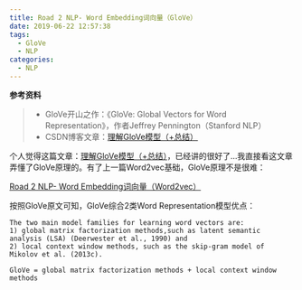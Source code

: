 ```yaml
---
title: Road 2 NLP- Word Embedding词向量（GloVe）
date: 2019-06-22 12:57:38
tags:
  - GloVe
  - NLP
categories:
  - NLP
---
```


**参考资料**

>* GloVe开山之作：《GloVe: Global Vectors for Word Representation》，作者Jeffrey Pennington（Stanford NLP）
>* CSDN博客文章：[理解GloVe模型（+总结）](https://blog.csdn.net/u014665013/article/details/79642083)



个人觉得这篇文章：[理解GloVe模型（+总结）](https://blog.csdn.net/u014665013/article/details/79642083)，已经讲的很好了…我直接看这文章弄懂了GloVe原理的。有了上一篇Word2vec基础，GloVe原理不是很难：

[Road 2 NLP- Word Embedding词向量（Word2vec）](https://eajack.github.io/2019/06/21/Road%202%20NLP-%20Word%20Embedding%E8%AF%8D%E5%90%91%E9%87%8F%EF%BC%88Word2vec%EF%BC%89/)

按照GloVe原文可知，GloVe综合2类Word Representation模型优点：

```
The two main model families for learning word vectors are: 
1) global matrix factorization methods,such as latent semantic analysis (LSA) (Deerwester et al., 1990) and 
2) local context window methods, such as the skip-gram model of Mikolov et al. (2013c).

GloVe = global matrix factorization methods + local context window methods
```



